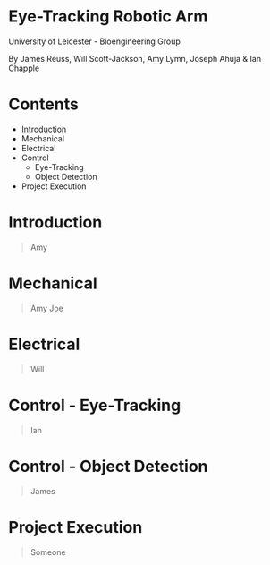 Eye-Tracking Robotic Arm
========================

University of Leicester - Bioengineering Group

By James Reuss, Will Scott-Jackson, Amy Lymn, Joseph Ahuja & Ian Chapple


Contents
========

- Introduction
- Mechanical
- Electrical
- Control
	- Eye-Tracking
	- Object Detection
- Project Execution


Introduction
============

> Amy


Mechanical
==========

> Amy
> Joe


Electrical
==========

> Will


Control - Eye-Tracking
======================

> Ian


Control - Object Detection
==========================

> James


Project Execution
=================

> Someone




